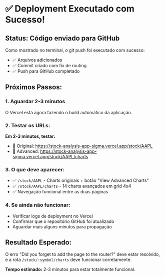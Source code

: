 # ✅ Deployment Executado com Sucesso!

## Status: Código enviado para GitHub

Como mostrado no terminal, o git push foi executado com sucesso:
- ✅ Arquivos adicionados
- ✅ Commit criado com fix de routing
- ✅ Push para GitHub completado

## Próximos Passos:

### 1. Aguardar 2-3 minutos
O Vercel está agora fazendo o build automático da aplicação.

### 2. Testar os URLs:
**Em 2-3 minutos, testar:**
- 🔗 Original: https://stock-analysis-app-sigma.vercel.app/stock/AAPL
- 🔗 Advanced: https://stock-analysis-app-sigma.vercel.app/stock/AAPL/charts

### 3. O que deve aparecer:
- ✅ `/stock/AAPL` - Charts originais + botão "View Advanced Charts"
- ✅ `/stock/AAPL/charts` - 14 charts avançados em grid 4x4
- ✅ Navegação funcional entre as duas páginas

### 4. Se ainda não funcionar:
- Verificar logs de deployment no Vercel
- Confirmar que o repositório GitHub foi atualizado
- Aguardar mais alguns minutos para propagação

## Resultado Esperado:
O erro "Did you forget to add the page to the router?" deve estar resolvido, e a rota `/stock/:symbol/charts` deve funcionar corretamente.

**Tempo estimado:** 2-3 minutos para estar totalmente funcional.